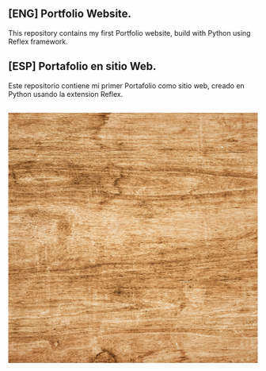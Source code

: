 ## [ENG] Portfolio Website.
This repository contains my first Portfolio website, build with Python using Reflex framework.

## [ESP] Portafolio en sitio Web.
Este repositorio contiene mi primer Portafolio como sitio web, creado en Python usando la extension Reflex.

##
 ![Proyect's Image](https://github.com/crohum/portfolio_web/blob/main/assets/proyects/portfolio.png)
